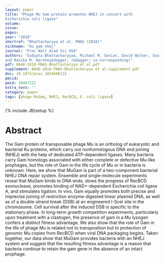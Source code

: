 ```yaml
---
layout: paper
title: "Phage Mu Gam protein promotes NHEJ in concert with
Escherichia coli ligase"
volume:
issue:
pages:
year: "2018"
shortref: "Bhattacharyya et al. PNAS (2018)"
nickname: "mu gam nhej"
journal: "Proc Natl Acad Sci USA"
authors: "Sudipta Bhattacharyyaa, Michael M. Soniat, David Walker, Sooin Janga, Ilya J. Finkelstein&dagger;,
and Rasika M. Harshey&dagger; (&dagger; co-corresponding)"
pdf: 0048-2018-PNAS-Bhattacharyya et al.pdf
supplement: 0048-2018-PNAS-Bhattacharyya et al-supplement.pdf
doi: 10.1073/pnas.1816606115
pmcid:
pmid: 30487222
extra_text: ''
category: paper
tags: [phage MuGam, NHEJ, RecBCD, E. coli ligase]
---
```

{% include JB/setup %}

# Abstract

The Gam protein of transposable phage Mu is an ortholog of eukaryotic and bacterial Ku proteins, which carry out nonhomologous DNA end joining (NHEJ) with the help of dedicated ATP-dependent ligases. Many bacteria carry Gam homologs associated with either complete or defective Mu-like prophages, but the role of Gam in the life cycle of Mu or in bacteria is unknown. Here, we show that MuGam is part of a two-component bacterial NHEJ DNA repair system. Ensemble and single-molecule experiments reveal that MuGam binds to DNA ends, slows the progress of RecBCD exonuclease, promotes binding of NAD+-dependent Escherichia coli ligase A, and stimulates ligation. In vivo, Gam equally promotes both precise and imprecise joining of restriction enzyme-digested linear plasmid DNA, as well as of a double-strand break (DSB) at an engineered I-SceI site in the chromosome. Cell survival after the induced DSB is specific to the stationary phase. In long-term growth competition experiments, particularly upon treatment with a clastogen, the presence of gam in a Mu lysogen confers a distinct fitness advantage. We also show that the role of Gam in the life of phage Mu is related not to transposition but to protection of genomic Mu copies from RecBCD when viral DNA packaging begins. Taken together, our data show that MuGam provides bacteria with an NHEJ system and suggest that the resulting fitness advantage is a reason that bacteria continue to retain the gam gene in the absence of an intact prophage.

